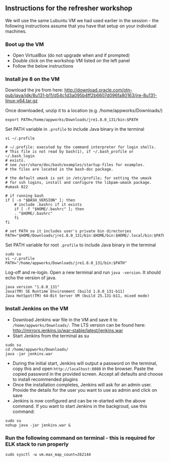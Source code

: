 ## Instructions for the refresher workshop

We will use the same Lubuntu VM we had used earlier in the session - the following instructions assume that you have that setup on your individual machines.

### Boot up the VM

- Open VirtualBox (do not upgrade when and if prompted)
- Double click on the workshop VM listed on the left panel
- Follow the below instructions

### Install jre 8 on the VM

Download the jre from here: 
http://download.oracle.com/otn-pub/java/jdk/8u131-b11/d54c1d3a095b4ff2b6607d096fa80163/jre-8u131-linux-x64.tar.gz

Once downloaded, unzip it to a location (e.g. /home/appworks/Downloads/)

```shell
export PATH=/home/appworks/Downloads/jre1.8.0_131/bin:$PATH
```

Set PATH variable in `.profile` to include Java binary in the terminal

```shell
vi ~/.profile

# ~/.profile: executed by the command interpreter for login shells.
# This file is not read by bash(1), if ~/.bash_profile or ~/.bash_login
# exists.
# see /usr/share/doc/bash/examples/startup-files for examples.
# the files are located in the bash-doc package.

# the default umask is set in /etc/profile; for setting the umask
# for ssh logins, install and configure the libpam-umask package.
#umask 022

# if running bash
if [ -n "$BASH_VERSION" ]; then
    # include .bashrc if it exists
    if [ -f "$HOME/.bashrc" ]; then
	. "$HOME/.bashrc"
    fi
fi

# set PATH so it includes user's private bin directories
PATH="$HOME/Downloads/jre1.8.0_131/bin:$HOME/bin:$HOME/.local/bin:$PATH"
```

Set PATH variable for root `.profile` to include Java binary in the terminal

```shell
sudo su
vi ~/.profile
PATH="/home/appworks/Downloads/jre1.8.0_131/bin:$PATH"
```

Log-off and re-login. Open a new terminal and run `java -version`. It should echo the version of java.

```shell
java version "1.8.0_131"
Java(TM) SE Runtime Environment (build 1.8.0_131-b11)
Java HotSpot(TM) 64-Bit Server VM (build 25.131-b11, mixed mode)
```

### Install Jenkins on the VM

- Download Jenkins war file in the VM and save it to `/home/appworks/Downloads/`. The LTS version can be found here: http://mirrors.jenkins.io/war-stable/latest/jenkins.war
- Start Jenkins from the terminal as su

```shell
sudo su
cd /home/appworks/Downloads/
java -jar jenkins.war
```
- During the initial start, Jenkins will output a password on the terminal, copy this and open `http://localhost:8080` in the browser. Paste the copied password in the provided screen. Accept all defaults and choose to install recommended plugins
- Once the installation completes, Jenkins will ask for an admin user. Provide the details for the user you want to use as admin and click on save
- Jenkins is now configured and can be re-started with the above command. If you want to start Jenkins in the backgroud, use this command:
```shell
sudo su
nohup java -jar jenkins.war &
```

### Run the following command on terminal - this is required for ELK stack to run properly

```shell
sudo sysctl -w vm.max_map_count=262144
```

